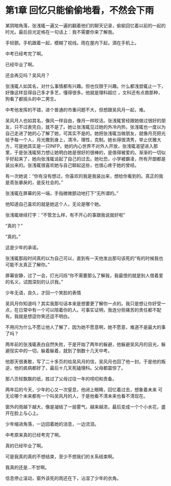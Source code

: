 ﻿# 第1章 回忆只能偷偷地看，不然会下雨

某阴暗角落，张浅辄一遍又一遍的翻着他们的聊天记录，偷偷回忆着以前的一起的时光。最后目光定格在一句话上：我不需要你来了解我。

手轻颤。手机跟着一起，模糊了视线。雨在屋内下起，滴在手机上。

中考已经考完了啊。

已经毕业了啊。

还会再见吗？吴风月？

张浅辄人如其名，对什么事情都有兴趣。但也仅限于兴趣。什么都浅尝辄止一下，好像这样显得自己多才多艺，懂得很多。他就是理科超烂 ，文科还有点救那种，狗看了都摇头的中二男生。

中考他发挥的不错，进个普通的市重问题不大，但想跟吴风月一起，难。

吴风月人也如其名，像风一样自由，像月一样皎洁。张浅辄曾经跟她做过很好的朋友，只不过表完白，就不是了。她让张浅辄见过她的外冷内热，张浅辄也一度以为自己走进了她的心了解了她，可其实不是的。她把张浅辄当做朋友，就像月亮把光给予每一个人，月光撒到身上，清冷，理性，克制。她长得很清秀，举止优雅大方，可是她其实是一只INFP。她的内心世界不对外人开放，张浅辄渴望进入那里，于是张浅辄努力想让她明白她是很好的很棒的，是值得被爱的。渐渐的一切似乎好起来了，她向张浅辄谈起了自己的过去。她社恐，小学被霸凌，所有开朗都是装出来的。张浅辄很喜欢她与自己聊起这些，也很心疼于她的曾经。

有一次她说：“你有没有想过，你喜欢的我是我装出来，想给你看到的。真正的我是乖张暴戾的，是反社会的。”

张浅辄在屏幕的另一端，手指微微颤动地打下“无所谓的。”

他知道自己喜欢的就是她这个人，无论是哪个她。

张浅辄继续打字：“不管怎么样，有不开心的事跟我说就好啦”

“真的？”

“真的。”

这是少年的承诺。

张浅辄那段时间真的以为自己可以，直到有一天他发出那句该死的“有的时候我也可能不太真正了解你。”

屏幕安静，过了一会，灯光闪烁“你不需要那么了解我，我最恨的就是别人借着爱的名义，试图深刻的认识我。”

少年无语，良久，才回一个笑脸的表情

吴风月你知道吗？其实我那句话本来是想要更了解你一点的。我只是想让你好受一点，在日常中有一个可以陪着你的人。可事实证明，我连分担痛苦的责任都不配有。我就是想逗你笑还逗不明白。

不用问为什么不愿让他人了解了，因为她不愿意啊，她不愿意，难道不是最大的事了吗？

两年前的张浅辄表白自然失败，于是开始了两年的躲避，他躲避吴风月的目光，躲避现实中的一切。躲着躲着，就到了倒数十几天中考。

他那天很勇敢，写了二十多页的给吴风月的信，吴风月也回了他一封。于是他的叛逆，他的疯病都好了，最后十几天死磕理科。父母都震惊了。

那八页轻飘飘的纸，胜过了父母过往一年的唠叨和责备。

两年后的今天，少年的心又一次窒息，他闭上眼睛，回忆着过去，想象着未来 可无论哪个未来都有一个叫吴风月的人，于是他看不清未来也看不清现在。

窗外的雨越下越大，像是凝结了一层雾气，越来越浓，最后变成一个个小水花，盛开在脸上与心上。

少年缩进角落，一边回着她的消息，一边流泪。

中考原来真的已经考完了啊。

真的已经毕业了啊。

可是我真的真的不想结束，至少不想我们的关系结束啊。

我真的还是…不甘啊。

信息停止滚动，窗外该死的雨还在下，沾湿了少年的衣角。


